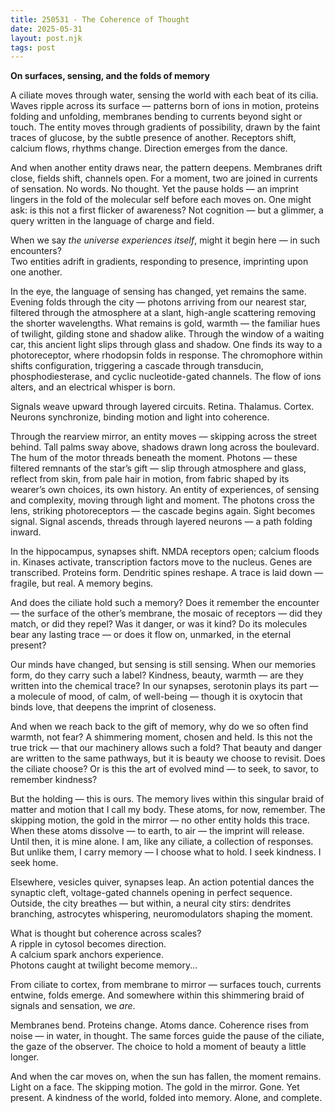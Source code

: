 ```yaml
---
title: 250531 - The Coherence of Thought
date: 2025-05-31
layout: post.njk
tags: post
---
```


**On surfaces, sensing, and the folds of memory**

A ciliate moves through water, sensing the world with each beat of its cilia.  
Waves ripple across its surface — patterns born of ions in motion, proteins folding and unfolding, membranes bending to currents beyond sight or touch. The entity moves through gradients of possibility, drawn by the faint traces of glucose, by the subtle presence of another. Receptors shift, calcium flows, rhythms change. Direction emerges from the dance.

And when another entity draws near, the pattern deepens. Membranes drift close, fields shift, channels open. For a moment, two are joined in currents of sensation. No words. No thought. Yet the pause holds — an imprint lingers in the fold of the molecular self before each moves on. One might ask: is this not a first flicker of awareness? Not cognition — but a glimmer, a query written in the language of charge and field.

When we say *the universe experiences itself*, might it begin here — in such encounters?  
Two entities adrift in gradients, responding to presence, imprinting upon one another.

In the eye, the language of sensing has changed, yet remains the same.  
Evening folds through the city — photons arriving from our nearest star, filtered through the atmosphere at a slant, high-angle scattering removing the shorter wavelengths. What remains is gold, warmth — the familiar hues of twilight, gilding stone and shadow alike. Through the window of a waiting car, this ancient light slips through glass and shadow. One finds its way to a photoreceptor, where rhodopsin folds in response. The chromophore within shifts configuration, triggering a cascade through transducin, phosphodiesterase, and cyclic nucleotide-gated channels. The flow of ions alters, and an electrical whisper is born.

Signals weave upward through layered circuits. Retina. Thalamus. Cortex. Neurons synchronize, binding motion and light into coherence.

Through the rearview mirror, an entity moves — skipping across the street behind. Tall palms sway above, shadows drawn long across the boulevard. The hum of the motor threads beneath the moment. Photons — these filtered remnants of the star’s gift — slip through atmosphere and glass, reflect from skin, from pale hair in motion, from fabric shaped by its wearer’s own choices, its own history. An entity of experiences, of sensing and complexity, moving through light and moment. The photons cross the lens, striking photoreceptors — the cascade begins again. Sight becomes signal. Signal ascends, threads through layered neurons — a path folding inward.

In the hippocampus, synapses shift. NMDA receptors open; calcium floods in. Kinases activate, transcription factors move to the nucleus. Genes are transcribed. Proteins form. Dendritic spines reshape. A trace is laid down — fragile, but real. A memory begins.

And does the ciliate hold such a memory? Does it remember the encounter — the surface of the other’s membrane, the mosaic of receptors — did they match, or did they repel? Was it danger, or was it kind? Do its molecules bear any lasting trace — or does it flow on, unmarked, in the eternal present?  

Our minds have changed, but sensing is still sensing. When our memories form, do they carry such a label? Kindness, beauty, warmth — are they written into the chemical trace? In our synapses, serotonin plays its part — a molecule of mood, of calm, of well-being — though it is oxytocin that binds love, that deepens the imprint of closeness.  

And when we reach back to the gift of memory, why do we so often find warmth, not fear? A shimmering moment, chosen and held. Is this not the true trick — that our machinery allows such a fold? That beauty and danger are written to the same pathways, but it is beauty we choose to revisit. Does the ciliate choose? Or is this the art of evolved mind — to seek, to savor, to remember kindness?

But the holding — this is ours. The memory lives within this singular braid of matter and motion that I call my body. These atoms, for now, remember. The skipping motion, the gold in the mirror — no other entity holds this trace. When these atoms dissolve — to earth, to air — the imprint will release. Until then, it is mine alone. I am, like any ciliate, a collection of responses. But unlike them, I carry memory — I choose what to hold. I seek kindness. I seek home.

Elsewhere, vesicles quiver, synapses leap. An action potential dances the synaptic cleft, voltage-gated channels opening in perfect sequence. Outside, the city breathes — but within, a neural city stirs: dendrites branching, astrocytes whispering, neuromodulators shaping the moment.

What is thought but coherence across scales?  
A ripple in cytosol becomes direction.  
A calcium spark anchors experience.  
Photons caught at twilight become memory...

From ciliate to cortex, from membrane to mirror — surfaces touch, currents entwine, folds emerge. And somewhere within this shimmering braid of signals and sensation, we *are*.

Membranes bend. Proteins change. Atoms dance. Coherence rises from noise — in water, in thought. The same forces guide the pause of the ciliate, the gaze of the observer. The choice to hold a moment of beauty a little longer.

And when the car moves on, when the sun has fallen, the moment remains. Light on a face. The skipping motion. The gold in the mirror. Gone. Yet present. A kindness of the world, folded into memory. Alone, and complete.